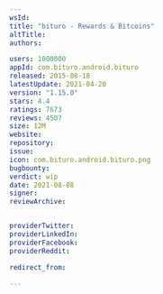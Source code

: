 ```yaml
---
wsId: 
title: "bituro - Rewards & Bitcoins"
altTitle: 
authors:

users: 1000000
appId: com.bituro.android.bituro
released: 2015-08-18
latestUpdate: 2021-04-20
version: "1.15.0"
stars: 4.4
ratings: 7673
reviews: 4507
size: 12M
website: 
repository: 
issue: 
icon: com.bituro.android.bituro.png
bugbounty: 
verdict: wip
date: 2021-08-08
signer: 
reviewArchive:


providerTwitter: 
providerLinkedIn: 
providerFacebook: 
providerReddit: 

redirect_from:

---
```



